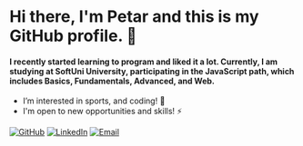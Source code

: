 #   Hi there, I'm Petar and this is my GitHub profile. 👋

#### I recently started learning to program and liked it a lot. Currently, I am studying at SoftUni University, participating in the JavaScript path, which includes Basics, Fundamentals, Advanced, and Web.


  - I’m interested in sports, and coding! 💪 
  - I'm open to new opportunities and skills! ⚡

[![GitHub](https://img.shields.io/badge/GitHub-Black?style=for-the-badge&logo=github)]([https://github.com](https://github.com/PetarIvanov01))
[![LinkedIn](https://img.shields.io/badge/LinkedIn-Blue?style=for-the-badge&logo=linkedin)]([https://www.linkedin.com](https://www.linkedin.com/in/petar-ivanov-7a986b248))
[![Email](https://img.shields.io/badge/Email-Gmail-red?style=for-the-badge&logo=gmail)](mailto:petarivanov0122@gmail.com)





